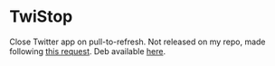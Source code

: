 # TwiStop
Close Twitter app on pull-to-refresh. Not released on my repo, made following [this request](https://www.reddit.com/r/jailbreak/comments/kxwx2m/request_a_tweak_that_causes_twitter_to_close_or/). Deb available [here](https://github.com/RedenticDev/TwiStop/releases/latest).
